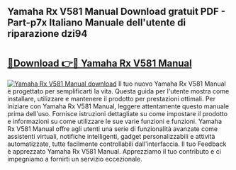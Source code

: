 ## Yamaha Rx V581 Manual Download gratuit PDF - Part-p7x Italiano Manuale dell'utente di riparazione dzi94

# <h2><a href="http://dffxna.blite.top/?on=Yamaha+Rx+V581+Manual">🔗Download 👉🔴 Yamaha Rx V581 Manual</a></h2>

[![Yamaha Rx V581 Manual download](https://i.imgur.com/lujVjoI.png)](http://dffxna.blite.top/?on=Yamaha+Rx+V581+Manual)
Il tuo nuovo Yamaha Rx V581 Manual è progettato per semplificarti la vita. Questa guida per l'utente mostra come installare, utilizzare e mantenere il prodotto per prestazioni ottimali. Per iniziare con Yamaha Rx V581 Manual, leggere attentamente questo manuale prima dell'uso. Fornisce istruzioni dettagliate su come impostare il prodotto e informazioni su come utilizzare le sue varie funzioni e funzioni. Yamaha Rx V581 Manual offre agli utenti una serie di funzionalità avanzate come assistenti virtuali, notifiche intelligenti, gadget personalizzabili e attività automatizzate, tutte facilmente controllabili dall'interfaccia. Il tuo Feedback è apprezzato Yamaha Rx V581 Manual. Apprezziamo il tuo contributo e ci impegniamo a fornirti un servizio eccezionale.
